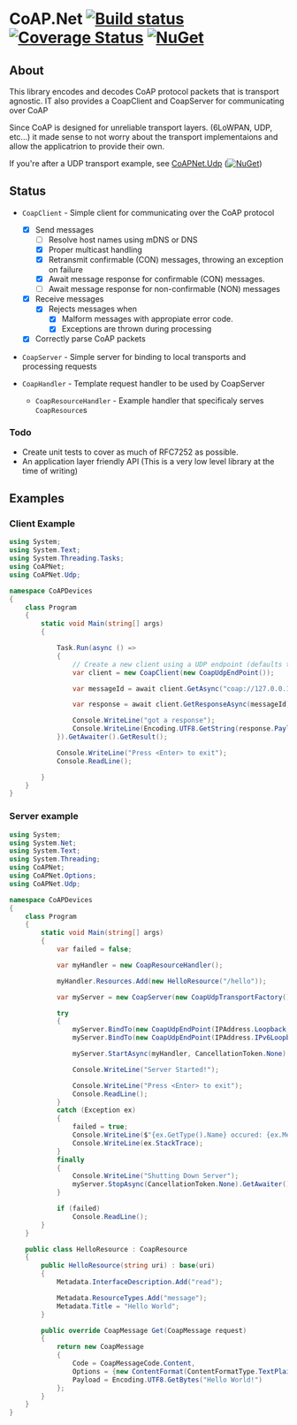 # CoAP.Net [![Build status](https://ci.appveyor.com/api/projects/status/ku2x7p5eo2yf4lls?svg=true)](https://ci.appveyor.com/project/NZSmartie/coap-net-iu0to) [![Coverage Status](https://coveralls.io/repos/github/NZSmartie/CoAP.Net/badge.svg?branch=master)](https://coveralls.io/github/NZSmartie/CoAP.Net?branch=master) [![NuGet](https://img.shields.io/nuget/v/NZSmartie.CoAPNet.svg)](https://www.nuget.org/packages/NZSmartie.CoAPNet/)


## About

This library encodes and decodes CoAP protocol packets that is transport agnostic. 
IT also provides a CoapClient and CoapServer for communicating over CoAP

Since CoAP is designed for unreliable transport layers. (6LoWPAN, UDP, etc...) it made sense to not worry about the transport implementaions and allow the applicatrion to provide their own.

If you're after a UDP transport example, see [CoAPNet.Udp](CoAPNet.Udp/) ([![NuGet](https://img.shields.io/nuget/v/NZSmartie.CoAPNet.Udp.svg)](https://www.nuget.org/packages/NZSmartie.CoAPNet.Udp/))

## Status

 - `CoapClient` - Simple client for communicating over the CoAP protocol
   - [X] Send messages
     - [ ] Resolve host names using mDNS or DNS
     - [X] Proper multicast handling
     - [X] Retransmit confirmable (CON) messages, throwing an exception on failure
     - [X] Await message response for confirmable (CON) messages.
     - [ ] Await message response for non-confirmable (NON) messages
   - [X] Receive messages 
     - [X] Rejects messages when 
       - [X] Malform messages with appropiate error code.
       - [X] Exceptions are thrown during processing
   - [X] Correctly parse CoAP packets

 - `CoapServer` - Simple server for binding to local transports and processing requests
 
 - `CoapHandler` - Template request handler to be used by CoapServer
   - `CoapResourceHandler` - Example handler that specificaly serves `CoapResource`s

### Todo

 - Create unit tests to cover as much of RFC7252 as possible.
 - An application layer friendly API (This is a very low level library at the time of writing)

## Examples

### Client Example

```C#
using System;
using System.Text;
using System.Threading.Tasks;
using CoAPNet;
using CoAPNet.Udp;

namespace CoAPDevices
{
    class Program
    {
        static void Main(string[] args)
        {

            Task.Run(async () =>
            {
                // Create a new client using a UDP endpoint (defaults to 0.0.0.0 with any available port number)
                var client = new CoapClient(new CoapUdpEndPoint());

                var messageId = await client.GetAsync("coap://127.0.0.1/hello");

                var response = await client.GetResponseAsync(messageId);

                Console.WriteLine("got a response");
                Console.WriteLine(Encoding.UTF8.GetString(response.Payload));
            }).GetAwaiter().GetResult();

            Console.WriteLine("Press <Enter> to exit");
            Console.ReadLine();

        }
    }
}
```

### Server example

```C#
using System;
using System.Net;
using System.Text;
using System.Threading;
using CoAPNet;
using CoAPNet.Options;
using CoAPNet.Udp;

namespace CoAPDevices
{
    class Program
    {
        static void Main(string[] args)
        {
            var failed = false;

            var myHandler = new CoapResourceHandler();

            myHandler.Resources.Add(new HelloResource("/hello"));

            var myServer = new CoapServer(new CoapUdpTransportFactory());

            try
            {
                myServer.BindTo(new CoapUdpEndPoint(IPAddress.Loopback, Coap.Port));
                myServer.BindTo(new CoapUdpEndPoint(IPAddress.IPv6Loopback, Coap.Port));

                myServer.StartAsync(myHandler, CancellationToken.None).GetAwaiter().GetResult();

                Console.WriteLine("Server Started!");

                Console.WriteLine("Press <Enter> to exit");
                Console.ReadLine();
            }
            catch (Exception ex)
            {
                failed = true;
                Console.WriteLine($"{ex.GetType().Name} occured: {ex.Message}");
                Console.WriteLine(ex.StackTrace);
            }
            finally
            {
                Console.WriteLine("Shutting Down Server");
                myServer.StopAsync(CancellationToken.None).GetAwaiter().GetResult();
            }

            if (failed)
                Console.ReadLine();
        }
    }

    public class HelloResource : CoapResource
    {
        public HelloResource(string uri) : base(uri)
        {
            Metadata.InterfaceDescription.Add("read");

            Metadata.ResourceTypes.Add("message");
            Metadata.Title = "Hello World";
        }

        public override CoapMessage Get(CoapMessage request)
        {
            return new CoapMessage
            {
                Code = CoapMessageCode.Content,
                Options = {new ContentFormat(ContentFormatType.TextPlain)},
                Payload = Encoding.UTF8.GetBytes("Hello World!")
            };
        }
    }
}
```